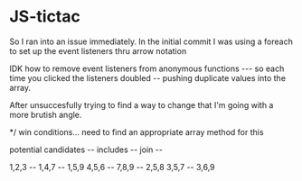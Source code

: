 # JS-tictac

So I ran into an issue immediately. In the initial commit I was using a foreach to set up the event listeners thru arrow notation

IDK how to remove event listeners from anonymous functions --- so each time you clicked the listeners doubled -- pushing duplicate values into the array.

After unsuccesfully trying to find a way to change that I'm going with a more brutish angle.


*/
win conditions... need to find an appropriate array method for this

potential candidates -- includes -- join -- 

 1,2,3 -- 1,4,7 -- 1,5,9
 4,5,6 -- 7,8,9 -- 2,5,8
3,5,7 -- 3,6,9




